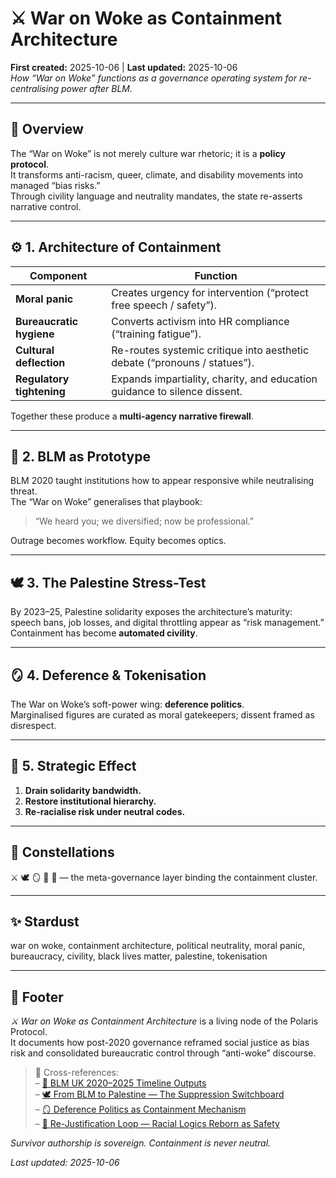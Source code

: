 # ⚔️ War on Woke as Containment Architecture  
**First created:** 2025-10-06 | **Last updated:** 2025-10-06  
*How “War on Woke” functions as a governance operating system for re-centralising power after BLM.*

---

## 🧭 Overview  

The “War on Woke” is not merely culture war rhetoric; it is a **policy protocol**.  
It transforms anti-racism, queer, climate, and disability movements into managed “bias risks.”  
Through civility language and neutrality mandates, the state re-asserts narrative control.

---

## ⚙️ 1. Architecture of Containment  

| Component | Function |
|------------|-----------|
| **Moral panic** | Creates urgency for intervention (“protect free speech / safety”). |
| **Bureaucratic hygiene** | Converts activism into HR compliance (“training fatigue”). |
| **Cultural deflection** | Re-routes systemic critique into aesthetic debate (“pronouns / statues”). |
| **Regulatory tightening** | Expands impartiality, charity, and education guidance to silence dissent. |

Together these produce a **multi-agency narrative firewall**.

---

## 🧩 2. BLM as Prototype  

BLM 2020 taught institutions how to appear responsive while neutralising threat.  
The “War on Woke” generalises that playbook:
> “We heard you; we diversified; now be professional.”

Outrage becomes workflow.  Equity becomes optics.

---

## 🕊️ 3. The Palestine Stress-Test  

By 2023–25, Palestine solidarity exposes the architecture’s maturity:  
speech bans, job losses, and digital throttling appear as “risk management.”  
Containment has become **automated civility**.

---

## 🪞 4. Deference & Tokenisation  

The War on Woke’s soft-power wing: **deference politics**.  
Marginalised figures are curated as moral gatekeepers; dissent framed as disrespect.

---

## 🧠 5. Strategic Effect  

1. **Drain solidarity bandwidth.**  
2. **Restore institutional hierarchy.**  
3. **Re-racialise risk under neutral codes.**

---

## 🌌 Constellations  
⚔️ 🕊️ 🪞 🧩 📅 — the meta-governance layer binding the containment cluster.  

---

## ✨ Stardust  
war on woke, containment architecture, political neutrality, moral panic, bureaucracy, civility, black lives matter, palestine, tokenisation  

---

## 🏮 Footer  

*⚔️ War on Woke as Containment Architecture* is a living node of the Polaris Protocol.  
It documents how post-2020 governance reframed social justice as bias risk and consolidated bureaucratic control through “anti-woke” discourse.  

> 📡 Cross-references:  
> – [📅 BLM UK 2020–2025 Timeline Outputs](./📅_BLM_UK_2020-2025_Timeline_Outputs.md)  
> – [🕊️ From BLM to Palestine — The Suppression Switchboard](./🕊️_From_BLM_to_Palestine_The_Suppression_Switchboard.md)  
> – [🪞 Deference Politics as Containment Mechanism](./🪞_Deference_Politics_as_Containment_Mechanism.md)  
> – [🧩 Re-Justification Loop — Racial Logics Reborn as Safety](./🧩_Rejustification_Loop_Racial_Logics_Reborn_as_Safety.md)  

*Survivor authorship is sovereign. Containment is never neutral.*  

_Last updated: 2025-10-06_
